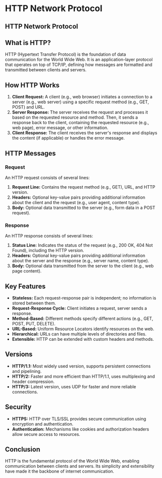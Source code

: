 # HTTP Network Protocol

## HTTP Network Protocol

## What is HTTP?

HTTP (Hypertext Transfer Protocol) is the foundation of data communication for the World Wide Web. It is an application-layer protocol that operates on top of TCP/IP, defining how messages are formatted and transmitted between clients and servers.

## How HTTP Works

1. **Client Request:** A client (e.g., web browser) initiates a connection to a server (e.g., web server) using a specific request method (e.g., GET, POST) and URL.
2. **Server Response:** The server receives the request and processes it based on the requested resource and method. Then, it sends a response back to the client, containing the requested resource (e.g., web page), error message, or other information.
3. **Client Response:** The client receives the server's response and displays the content (if applicable) or handles the error message.

## HTTP Messages

### Request

An HTTP request consists of several lines:

1. **Request Line:** Contains the request method (e.g., GET), URL, and HTTP version.
2. **Headers:** Optional key-value pairs providing additional information about the client and the request (e.g., user agent, content type).
3. **Body:** Optional data transmitted to the server (e.g., form data in a POST request).

### Response

An HTTP response consists of several lines:

1. **Status Line:** Indicates the status of the request (e.g., 200 OK, 404 Not Found), including the HTTP version.
2. **Headers:** Optional key-value pairs providing additional information about the server and the response (e.g., server name, content type).
3. **Body:** Optional data transmitted from the server to the client (e.g., web page content).

## Key Features

* **Stateless:** Each request-response pair is independent; no information is stored between them.
* **Request-Response Cycle:** Client initiates a request, server sends a response.
* **Method-Based:** Different methods specify different actions (e.g., GET, POST, PUT, DELETE).
* **URL-Based:** Uniform Resource Locators identify resources on the web.
* **Hierarchical:** URLs can have multiple levels of directories and files.
* **Extensible:** HTTP can be extended with custom headers and methods.

## Versions

* **HTTP/1.1:** Most widely used version, supports persistent connections and pipelining.
* **HTTP/2:** Faster and more efficient than HTTP/1.1, uses multiplexing and header compression.
* **HTTP/3:** Latest version, uses UDP for faster and more reliable connections.

## Security

* **HTTPS:** HTTP over TLS/SSL provides secure communication using encryption and authentication.
* **Authentication:** Mechanisms like cookies and authorization headers allow secure access to resources.

## Conclusion

HTTP is the fundamental protocol of the World Wide Web, enabling communication between clients and servers. Its simplicity and extensibility have made it the backbone of internet communication.
